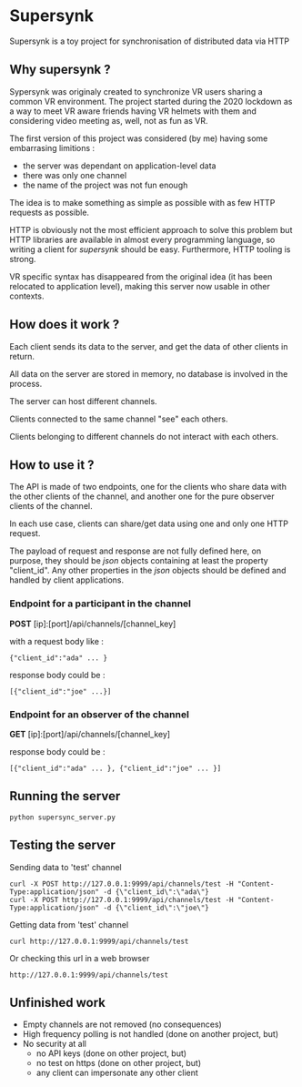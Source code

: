 # Supersynk

Supersynk is a toy project for synchronisation of distributed data via HTTP

## Why supersynk ?

Sypersynk was originaly created to synchronize VR users sharing a common VR 
environment. The project started during the 2020 lockdown as a way to meet 
VR aware friends having VR helmets with them and considering video meeting as,
well, not as fun as VR.

The first version of this project was considered (by me) having some embarrasing 
limitions :
* the server was dependant on application-level data
* there was only one channel
* the name of the project was not fun enough

The idea is to make something as simple as possible with as few HTTP requests 
as possible.

HTTP is obviously not the most efficient approach to solve this problem but HTTP 
libraries are available in almost every programming language, so writing
a client for *supersynk* should be easy. Furthermore, HTTP tooling is strong.

VR specific syntax has disappeared from the original idea (it has been relocated 
to application level), making this server now usable in other contexts.

## How does it work ?

Each client sends its data to the server, and get the data of other clients in return.

All data on the server are stored in memory, no database is involved in the process.

The server can host different channels.

Clients connected to the same channel "see" each others.

Clients belonging to different channels do not interact with each others.

## How to use it ?

The API is made of two endpoints, one for the clients who share data with the other 
clients of the channel, and another one for the pure observer clients of the channel.

In each use case, clients can share/get data using one and only one HTTP request.

The payload of request and response are not fully defined here, on purpose, they 
should be *json* objects containing at least the property "client_id". Any other 
properties in the *json* objects should be defined and handled by client applications.

### Endpoint for a participant in the channel

**POST** [ip]:[port]/api/channels/[channel_key]

with a request body like :
```
{"client_id":"ada" ... }
```
response body could be :
```
[{"client_id":"joe" ...}]
```

### Endpoint for an observer of the channel

**GET** [ip]:[port]/api/channels/[channel_key]

response body could be :
```
[{"client_id":"ada" ... }, {"client_id":"joe" ... }]
```

## Running the server

```
python supersync_server.py
```

## Testing the server

Sending data to 'test' channel
```
curl -X POST http://127.0.0.1:9999/api/channels/test -H "Content-Type:application/json" -d {\"client_id\":\"ada\"}
curl -X POST http://127.0.0.1:9999/api/channels/test -H "Content-Type:application/json" -d {\"client_id\":\"joe\"}
```

Getting data from 'test' channel
```
curl http://127.0.0.1:9999/api/channels/test
```

Or checking this url in a web browser
```
http://127.0.0.1:9999/api/channels/test
```

## Unfinished work

* Empty channels are not removed (no consequences)
* High frequency polling is not handled (done on another project, but)
* No security at all
    * no API keys (done on other project, but)
    * no test on https (done on other project, but)
    * any client can impersonate any other client 

